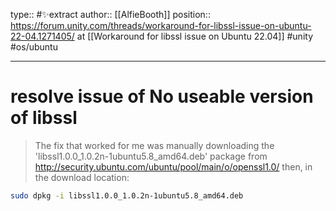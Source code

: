 type:: #✨extract
author:: [[AlfieBooth]]
position:: https://forum.unity.com/threads/workaround-for-libssl-issue-on-ubuntu-22-04.1271405/ at [[Workaround for libssl issue on Ubuntu 22.04]]
#unity #os/ubuntu 

---

# resolve issue of No useable version of libssl

>The fix that worked for me was manually downloading the 'libssl1.0.0_1.0.2n-1ubuntu5.8_amd64.deb' package from http://security.ubuntu.com/ubuntu/pool/main/o/openssl1.0/
>then, in the download location:
``` bash
sudo dpkg -i libssl1.0.0_1.0.2n-1ubuntu5.8_amd64.deb
```
